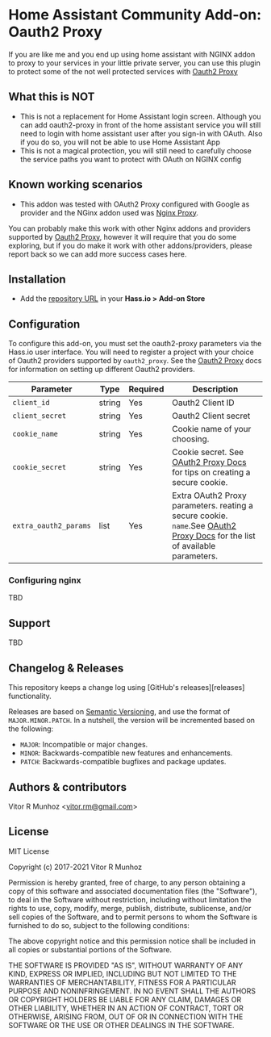 # Home Assistant Community Add-on: Oauth2 Proxy

If you are like me and you end up using home assistant with NGINX addon to proxy to your services in your little private server, you can use this plugin to protect some of the not well protected services with [Oauth2 Proxy][oauth2-proxy]

## What this is NOT
- This is not a replacement for Home Assistant login screen. Although you can add oauth2-proxy in front of the home assistant service you will still need to login with home assistant user after you sign-in with OAuth. Also if you do so, you will not be able to use Home Assistant App
- This is not a magical protection, you will still need to carefully choose the service paths you want to protect with OAuth on NGINX config

## Known working scenarios
- This addon was tested with OAuth2 Proxy configured with Google as provider and the NGinx addon used was [Nginx Proxy][nginx-proxy]. 

You can probably make this work with other Nginx addons and providers supported by [Oauth2 Proxy][oauth2-proxy], however it will require that you do some exploring, but if you do make it work with other addons/providers, please report back so we can add more success cases here.

## Installation

- Add the [repository URL](https://my.home-assistant.io/redirect/supervisor_add_addon_repository/?repository_url=https%3A%2F%2Fgithub.com%2Fvitorrm%2Fhassio-addons) in your **Hass.io > Add-on Store**

## Configuration

To configure this add-on, you must set the oauth2-proxy parameters via the Hass.io user interface. You will need to register a project with your choice of Oauth2 providers supported by `oauth2_proxy`. See the [Oauth2 Proxy][oauth2-proxy] docs for information on setting up different Oauth2 providers.

|Parameter|Type|Required|Description|
|---------|----|--------|-----------|
|`client_id`|string|Yes|Oauth2 Client ID|
|`client_secret`|string|Yes|Oauth2 Client secret|
|`cookie_name`|string|Yes|Cookie name of your choosing.|
|`cookie_secret`|string|Yes|Cookie secret. See [OAuth2 Proxy Docs][oauth2-proxy-docs] for tips on creating a secure cookie.|
|`extra_oauth2_params`|list|Yes|Extra OAuth2 Proxy parameters. reating a secure cookie. `name`.See [OAuth2 Proxy Docs][oauth2-proxy-docs] for the list of available parameters.|

### Configuring nginx
TBD
## Support

TBD
## Changelog & Releases

This repository keeps a change log using [GitHub's releases][releases]
functionality.

Releases are based on [Semantic Versioning][semver], and use the format
of `MAJOR.MINOR.PATCH`. In a nutshell, the version will be incremented
based on the following:

- `MAJOR`: Incompatible or major changes.
- `MINOR`: Backwards-compatible new features and enhancements.
- `PATCH`: Backwards-compatible bugfixes and package updates.

## Authors & contributors

Vitor R Munhoz \<vitor.rm@gmail.com\>

## License

MIT License

Copyright (c) 2017-2021 Vitor R Munhoz

Permission is hereby granted, free of charge, to any person obtaining a copy
of this software and associated documentation files (the "Software"), to deal
in the Software without restriction, including without limitation the rights
to use, copy, modify, merge, publish, distribute, sublicense, and/or sell
copies of the Software, and to permit persons to whom the Software is
furnished to do so, subject to the following conditions:

The above copyright notice and this permission notice shall be included in all
copies or substantial portions of the Software.

THE SOFTWARE IS PROVIDED "AS IS", WITHOUT WARRANTY OF ANY KIND, EXPRESS OR
IMPLIED, INCLUDING BUT NOT LIMITED TO THE WARRANTIES OF MERCHANTABILITY,
FITNESS FOR A PARTICULAR PURPOSE AND NONINFRINGEMENT. IN NO EVENT SHALL THE
AUTHORS OR COPYRIGHT HOLDERS BE LIABLE FOR ANY CLAIM, DAMAGES OR OTHER
LIABILITY, WHETHER IN AN ACTION OF CONTRACT, TORT OR OTHERWISE, ARISING FROM,
OUT OF OR IN CONNECTION WITH THE SOFTWARE OR THE USE OR OTHER DEALINGS IN THE
SOFTWARE.

[semver]: http://semver.org/spec/v2.0.0.html
[oauth2-proxy]: https://oauth2-proxy.github.io/oauth2-proxy/
[oauth2-proxy-docs]: https://oauth2-proxy.github.io/oauth2-proxy/docs/configuration/overview
[nginx-proxy]: https://github.com/home-assistant/addons/tree/master/nginx_proxy